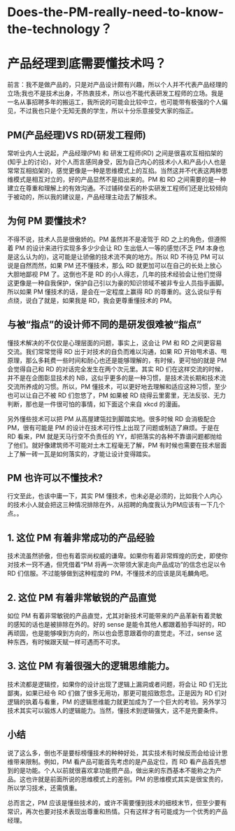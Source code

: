 # Does-the-PM-really-need-to-know-the-technology？
#  产品经理到底需要懂技术吗？

   前言：我不是做产品的，只是对产品设计颇有兴趣，所以个人并不代表产品经理的立场;我也不是技术出身，不热衷技术，所以也不能代表研发工程师的立场。我是一名从事招聘多年的搬运工，我所说的可能会比较中立，也可能带有极强的个人偏见，不过我也只是个无知无畏的学生，所以十分乐意接受大家的指正。


## PM(产品经理)VS RD(研发工程师)

   常听业内人士说起，产品经理(PM) 和 研发工程师(RD) 之间是很喜欢互相掐架的(知乎上的讨论)，对个人而言感同身受，因为自己内心的技术小人和产品小人也是常常互相掐架的，感觉更像是一种是思维模式上的互掐。当然这并不代表这两种思维模式是相互对立的，好的产品显然不是掐出来的。PM 和 RD 之间需要的是一种建立在尊重和理解上的有效沟通。不过铺砖垒石的朴实研发工程师们还是比较倾向于被动的，所以我的建议是，产品经理主动去了解技术。

## 为何 PM 要懂技术?

   不得不说，技术人员是很傲娇的。PM 虽然并不是凌驾于 RD 之上的角色，但遵照着 PM 的设计来进行实现多多少少会让 RD 生出低人一等的感觉(不乏 PM 本身也是这么认为的)，这可能是让骄傲的技术流不爽的地方。所以 RD 不待见 PM 可以说是自然而然，如果 PM 还不懂技术，那么 RD 就更加可以在自己的长处上放心大胆地鄙视 PM 了。这倒也不是 RD 的小人得志，几年的技术经验会让他们觉得这更像是一种自我保护，保护自己引以为豪的知识领域不被非专业人员指手画脚。所以如果 PM 懂技术的话，是会在一定程度上赢得 RD 的尊重的。这么说似乎有点绕，说白了就是，如果我是 RD，我会更尊重懂技术的 PM。


## 与被“指点”的设计师不同的是研发很难被“指点”
   
   懂技术解决的不仅仅是心理层面的问题，事实上，这会让 PM 和 RD 之间更容易交流。我们常常觉得 RD 出于对技术的自负而难以沟通，如果 RD 开始甩术语、甩原理，那么多耗费一些时间和耐心也还是能够理解的，有时候，更可怕的就是 PM 会觉得自己和 RD 的对话完全发生在两个次元里。其实 RD 们在这样交流的时候，并不是在企图彰显技术的 NB，这似乎更多的是一种习惯，是技术流长期和技术流交流所养成的习惯。所以，PM 懂技术，可以更好地去理解和适应这种习惯，至少也可以让自己不被 RD 们忽悠了，PM 如果被 RD 绕得云里雾里，无法反驳、无力判断，那也是一件很可怕的事情，如下面这个来自 xkcd 的漫画。

   另外懂些技术可以把 PM 从高屋建瓴拉到脚踏实地。很多时候 RD 会消极配合 PM，很有可能是 PM 的设计在技术可行性上出现了问题或制造了麻烦。于是在 RD 看来，PM 就是天马行空不负责任的 YY，却把落实的各种不靠谱问题都抛给了他们。就好像建筑师不可能对土木工程毫无了解，PM 有时候也需要在技术层面上了解一砖一瓦是如何落实的，才能让设计变得踏实。
　　
## PM 也许可以不懂技术?

行文至此，也该中庸一下，其实 PM 懂技术，也未必是必须的，比如我个人内心的技术小人就会把这三种情况排除在外，从招聘的角度我认为PM应该有一下几个点。。

## 1. 这位 PM 有着非常成功的产品经验

技术流虽然骄傲，但也有着崇尚权威的谦卑。如果你有着非常辉煌的历史，即使你对技术一窍不通，但凭借着“PM 将再一次带领大家走向产品成功”的信念也足以令 RD 们信服。不过能够做到这种程度的 PM，不懂技术的应该是凤毛麟角吧。

## 2. 这位 PM 有着非常敏锐的产品直觉

如位 PM 有着非常敏锐的产品直觉，尤其对新技术可能带来的产品革新有着灵敏的感知的话也是被排除在外的。好的 sense 是能令其他人都跟着拍手叫好的，RD 再顽固，也是能够嗅到方向的，所以也会愿意跟着你的直觉走。不过，sense 这种东西，有时候跟天赋一样可遇而不可求。

## 3. 这位 PM 有着很强大的逻辑思维能力。

技术流都是逻辑控，如果你的设计出现了逻辑上漏洞或者问题，将会让 RD 们无比鄙夷，如果已经令 RD 们做了很多无用功，那更可能招致怨念。正是因为 RD 们对逻辑的执着与看重，PM 的逻辑思维能力就更加成为了一个巨大的考验。另外学习技术其实可以锻炼人的逻辑能力。当然，懂技术到逻辑强大，这不是充要条件。

## 小结

   说了这么多，倒也不是要标榜懂技术的种种好处，其实技术有时候反而会给设计思维带来限制。例如，PM 看产品可能首先考虑的是产品定位，而 RD 看产品首先想到的是功能。个人以前就很喜欢拿功能攒产品，做出来的东西基本不能称之为产品。这也许就是前面所说的思维模式上的差别。PM 的思维模式其实是很宝贵的，所以学习技术，还需慎重。

   总而言之，PM 应该是懂些技术的，或许不需要懂到技术的细枝末节，但至少要有常识，再次也要对技术表现出尊重和热情。只有这样才有可能成为一个优秀的产品经理。
